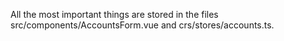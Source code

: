 All the most important things are stored in the files src/components/AccountsForm.vue and crs/stores/accounts.ts.
